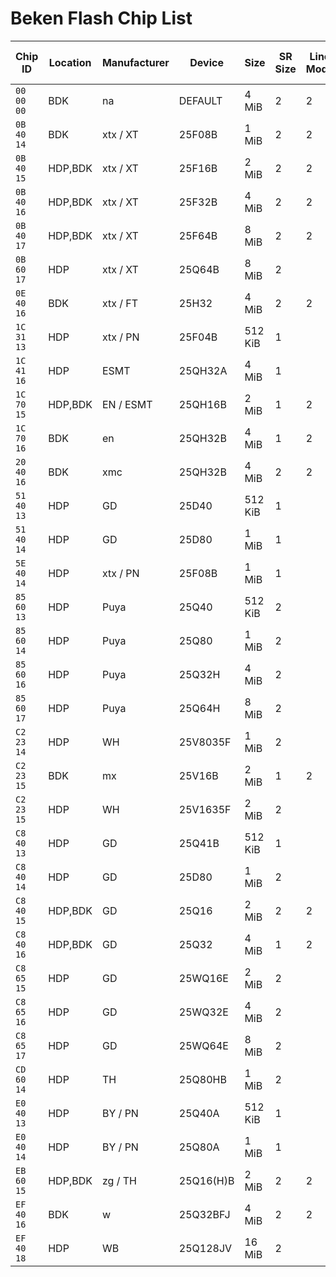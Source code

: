 # Beken Flash Chip List

| Chip ID    | Location | Manufacturer | Device    | Size    | SR Size | Line Mode | CMP Post | Protect Post | Protect Mask | Protect All | Protect None | Protect Half | Unprotect Last Block | QE Bit Post | QE Bit | M Value | Mode Sel | Unprotect | Protect | cwMsk                    | sb | lb | SR Read | SR Write |
|------------|----------|--------------|-----------|---------|---------|-----------|----------|--------------|--------------|-------------|--------------|--------------|----------------------|-------------|--------|---------|----------|-----------|---------|--------------------------|----|----|---------|----------|
| `00 00 00` | BDK      | na           | DEFAULT   | 4 MiB   | 2       | 2         | 0        | 2            | 0x1F         | 0x00        | 0x00         | 0x00         | 0x000                | 0           | 0      | 0x00    | 0x01     |           |         |                          |    |    |         |          |
| `0B 40 14` | BDK      | xtx / XT     | 25F08B    | 1 MiB   | 2       | 2         | 14       | 2            | 0x1F         | 0x1F        | 0x00         | 0x0C         | 0x101                | 9           | 1      | 0xA0    | 0x01     |           |         |                          |    |    |         |          |
| `0B 40 15` | HDP,BDK  | xtx / XT     | 25F16B    | 2 MiB   | 2       | 2         | 14       | 2            | 0x1F         | 0x1F        | 0x00         | 0x0D         | 0x101                | 9           | 1      | 0xA0    | 0x01     | 0x00      | 0x07    | BIT(14) or BFD(0x1f,2,5) | 2  | 5  | `05 35` | `01`     |
| `0B 40 16` | HDP,BDK  | xtx / XT     | 25F32B    | 4 MiB   | 2       | 2         | 14       | 2            | 0x1F         | 0x1F        | 0x00         | 0x0E         | 0x101                | 9           | 1      | 0xA0    | 0x01     | 0x00      | 0x07    | BIT(14) or BFD(0x1f,2,5) | 2  | 5  | `05 35` | `01`     |
| `0B 40 17` | HDP,BDK  | xtx / XT     | 25F64B    | 8 MiB   | 2       | 2         | 14       | 2            | 0x1F         | 0x05        | 0x00         | 0x0E         | 0x109                | 9           | 1      | 0xA0    | 0x01     | 0x00      | 0x07    | BIT(14)or BFD(0x1f,2,5)  | 2  | 5  | `05 35` | `01`     |
| `0B 60 17` | HDP      | xtx / XT     | 25Q64B    | 8 MiB   | 2       |           |          |              |              |             |              |              |                      |             |        |         |          | 0x00      | 0x07    | BIT(14) or BFD(0x1f,2,5) | 2  | 5  | `05 35` | `01`     |
| `0E 40 16` | BDK      | xtx / FT     | 25H32     | 4 MiB   | 2       | 2         | 14       | 2            | 0x1F         | 0x1F        | 0x00         | 0x0E         | 0x101                | 9           | 1      | 0xA0    | 0x01     |           |         |                          |    |    |         |          |
| `1C 31 13` | HDP      | xtx / PN     | 25F04B    | 512 KiB | 1       |           |          |              |              |             |              |              |                      |             |        |         |          | 0x00      | 0x07    | BFD(0x0f,2,4)            | 2  | 4  | `05`    | `01`     |
| `1C 41 16` | HDP      | ESMT         | 25QH32A   | 4 MiB   | 1       |           |          |              |              |             |              |              |                      |             |        |         |          | 0x00      | 0x07    | BFD(0xf,2,5)             | 2  | 4  | `05`    | `01`     |
| `1C 70 15` | HDP,BDK  | EN / ESMT    | 25QH16B   | 2 MiB   | 1       | 2         | 0        | 2            | 0x1F         | 0x1F        | 0x00         | 0x0d         | 0x0d                 | 0           | 0      | 0xA5    | 0x01     | 0x00      | 0x07    | BFD(0xf,2,5)             | 2  | 4  | `05`    | `01`     |
| `1C 70 16` | BDK      | en           | 25QH32B   | 4 MiB   | 1       | 2         | 0        | 2            | 0x1F         | 0x1F        | 0x00         | 0x16         | 0x01B                | 0           | 0      | 0xA5    | 0x01     |           |         |                          |    |    |         |          |
| `20 40 16` | BDK      | xmc          | 25QH32B   | 4 MiB   | 2       | 2         | 14       | 2            | 0x1F         | 0x1F        | 0x00         | 0x0E         | 0x101                | 9           | 1      | 0xA0    | 0x01     |           |         |                          |    |    |         |          |
| `51 40 13` | HDP      | GD           | 25D40     | 512 KiB | 1       |           |          |              |              |             |              |              |                      |             |        |         |          | 0x00      | 0x07    | BFD(0x0f,2,3)            | 2  | 3  | `05`    | `01`     |
| `51 40 14` | HDP      | GD           | 25D80     | 1 MiB   | 1       |           |          |              |              |             |              |              |                      |             |        |         |          | 0x00      | 0x07    | BFD(0x0f,2,3)            | 2  | 3  | `05`    | `01`     |
| `5E 40 14` | HDP      | xtx / PN     | 25F08B    | 1 MiB   | 1       |           |          |              |              |             |              |              |                      |             |        |         |          | 0x00      | 0x07    | BFD(0x0f,2,4)            | 2  | 4  | `05`    | `01`     |
| `85 60 13` | HDP      | Puya         | 25Q40     | 512 KiB | 2       |           |          |              |              |             |              |              |                      |             |        |         |          | 0x00      | 0x07    | BIT(14) or BFD(0x1f,2,5) | 2  | 5  | `05 35` | `01`     |
| `85 60 14` | HDP      | Puya         | 25Q80     | 1 MiB   | 2       |           |          |              |              |             |              |              |                      |             |        |         |          | 0x00      | 0x07    | BIT(14) or BFD(0x1f,2,5) | 2  | 5  | `05 35` | `01`     |
| `85 60 16` | HDP      | Puya         | 25Q32H    | 4 MiB   | 2       |           |          |              |              |             |              |              |                      |             |        |         |          | 0x00      | 0x07    | BIT(14) or BFD(0x1f,2,5) | 2  | 5  | `05 35` | `01`     |
| `85 60 17` | HDP      | Puya         | 25Q64H    | 8 MiB   | 2       |           |          |              |              |             |              |              |                      |             |        |         |          | 0x00      | 0x07    | BIT(14) or BFD(0x1f,2,5) | 2  | 5  | `05 35` | `01`     |
| `C2 23 14` | HDP      | WH           | 25V8035F  | 1 MiB   | 2       |           |          |              |              |             |              |              |                      |             |        |         |          | 0x00      | 0x07    | BIT(12) or BFD(0x1f,2,4) | 2  | 5  | `05 15` | `01`     |
| `C2 23 15` | BDK      | mx           | 25V16B    | 2 MiB   | 1       | 2         | 0        | 2            | 0x0F         | 0x0F        | 0x00         | 0x0A         | 0x00E                | 6           | 1      | 0xA5    | 0x01     |           |         |                          |    |    |         |          |
| `C2 23 15` | HDP      | WH           | 25V1635F  | 2 MiB   | 2       |           |          |              |              |             |              |              |                      |             |        |         |          | 0x00      | 0x07    | BIT(12) or BFD(0x1f,2,4) | 2  | 5  | `05 15` | `01`     |
| `C8 40 13` | HDP      | GD           | 25Q41B    | 512 KiB | 1       |           |          |              |              |             |              |              |                      |             |        |         |          | 0x00      | 0x07    | BIT(14) or BFD(0x1f,2,3) | 2  | 3  | `05 35` | `01`     |
| `C8 40 14` | HDP      | GD           | 25D80     | 1 MiB   | 2       |           |          |              |              |             |              |              |                      |             |        |         |          | 0x00      | 0x07    | BIT(14) or BFD(0x1f,2,5) | 2  | 5  | `05 35` | `01`     |
| `C8 40 15` | HDP,BDK  | GD           | 25Q16     | 2 MiB   | 2       | 2         | 14       | 2            | 0x1F         | 0x1F        | 0x00         | 0x0D         | 0x101                | 9           | 1      | 0xA0    | 0x01     | 0x00      | 0x07    | BIT(14) or BFD(0x1f,2,5) | 2  | 5  | `05 35` | `01`     |
| `C8 40 16` | HDP,BDK  | GD           | 25Q32     | 4 MiB   | 1       | 2         | 0        | 2            | 0x1F         | 0x1F        | 0x00         | 0x0E         | 0x00E                | 0           | 0      | 0xA0    | 0x01     | 0x00      | 0x07    | BIT(14) or BFD(0x1f,2,5) | 2  | 5  | `05 35` | `01`     |
| `C8 65 15` | HDP      | GD           | 25WQ16E   | 2 MiB   | 2       |           |          |              |              |             |              |              |                      |             |        |         |          | 0x00      | 0x07    | BIT(14) or BFD(0x1f,2,5) | 2  | 5  | `05 35` | `01`     |
| `C8 65 16` | HDP      | GD           | 25WQ32E   | 4 MiB   | 2       |           |          |              |              |             |              |              |                      |             |        |         |          | 0x00      | 0x07    | BIT(14) or BFD(0x1f,2,5) | 2  | 5  | `05 35` | `01`     |
| `C8 65 17` | HDP      | GD           | 25WQ64E   | 8 MiB   | 2       |           |          |              |              |             |              |              |                      |             |        |         |          | 0x00      | 0x07    | BIT(14) or BFD(0x1f,2,5) | 2  | 5  | `05 35` | `01`     |
| `CD 60 14` | HDP      | TH           | 25Q80HB   | 1 MiB   | 2       |           |          |              |              |             |              |              |                      |             |        |         |          | 0x00      | 0x07    | BIT(14) or BFD(0x1f,2,5) | 2  | 5  | `05 35` | `01`     |
| `E0 40 13` | HDP      | BY / PN      | 25Q40A    | 512 KiB | 1       |           |          |              |              |             |              |              |                      |             |        |         |          | 0x00      | 0x07    | BIT(14) or BFD(0x1f,2,3) | 2  | 3  | `05 35` | `01`     |
| `E0 40 14` | HDP      | BY / PN      | 25Q80A    | 1 MiB   | 1       |           |          |              |              |             |              |              |                      |             |        |         |          | 0x00      | 0x07    | BIT(14) or BFD(0x1f,2,3) | 2  | 3  | `05 35` | `01`     |
| `EB 60 15` | HDP,BDK  | zg / TH      | 25Q16(H)B | 2 MiB   | 2       | 2         | 14       | 2            | 0x1F         | 0x1F        | 0x00         | 0x0D         | 0x101                | 9           | 1      | 0xA0    | 0x01     | 0x00      | 0x07    | BIT(14) or BFD(0x1f,2,5) | 2  | 5  | `05 35` | `01`     |
| `EF 40 16` | BDK      | w            | 25Q32BFJ  | 4 MiB   | 2       | 2         | 14       | 2            | 0x1F         | 0x1F        | 0x00         | 0x00         | 0x101                | 9           | 1      | 0xA0    | 0x01     |           |         |                          |    |    |         |          |
| `EF 40 18` | HDP      | WB           | 25Q128JV  | 16 MiB  | 2       |           |          |              |              |             |              |              |                      |             |        |         |          | 0x00      | 0x07    | BIT(14) or BFD(0x1f,2,5) | 2  | 5  | `05 35` | `01`     |
